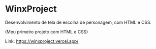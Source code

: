 # WinxProject
 
 Desenvolvimento de tela de escolha de personagem, com HTML e CSS.

 (Meu primeiro projeto com HTML e CSS)

Link: https://winxproject.vercel.app/
